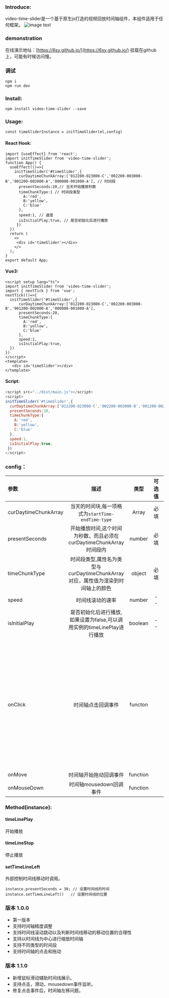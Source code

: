 ### Introduce:
video-time-slider是一个基于原生js打造的视频回放时间轴组件，本组件适用于任何框架。
![image text](https://p1-juejin.byteimg.com/tos-cn-i-k3u1fbpfcp/f928d0c8141c4f78b0b893f27f1d566e~tplv-k3u1fbpfcp-watermark.image?)
### demonstration
在线演示地址：[https://6sy.github.io/](https://6sy.github.io/)
挂载在github上，可能有时候访问慢。
### 调试
```
npm i
npm run dev
```
### Install:
```
npm install video-time-slider --save
```
### Usage:
```
const timeSliderInstance = initTimeSlider(el,config)
```
#### React Hook:
```tsx
import {useEffect} from 'react';
import initTimeSlider from 'video-time-slider';
function App() {
  useEffect(()=>{
    initTimeSlider('#timeSlider',{
      curDaytimeChunkArray:['012200-023000-C','002200-003000-B','001200-002000-A','000000-001000-A'], // 时间段
      presentSeconds:20,// 当天开始播放秒数
      timeChunkType:{ // 时间段类型
        A:'red',
        B:'yellow',
        C:'blue'
      },
      speed:1, // 速度
      isInitialPlay:true, // 是否初始化后进行播放
     })
  })
  return (
    <>
     <div id='timeSlider'></div>
    </>
  );
}
export default App;
```
#### Vue3:
```vue
<script setup lang="ts">
import initTimeSlider from 'video-time-slider';
import { nextTick } from 'vue';
nextTick(()=>{
  initTimeSlider('#timeSlider',{
      curDaytimeChunkArray:['012200-023000-C','002200-003000-B','001200-002000-A','000000-001000-A'],
      presentSeconds:20,
      timeChunkType:{
        A:'red',
        B:'yellow',
        C:'blue'
      },
      speed:1,
      isInitialPlay:true,
  })
})
</script>
<template>
   <div id='timeSlider'></div>
</template>
```
#### Script:
```js
<script src="../dist/main.js"></script>
<script>
initTimeSlider('#timeSlider',{
  curDaytimeChunkArray:['012200-023000-C','002200-003000-B','001200-002000-A','000000-001000-A'],
  presentSeconds:20,
  timeChunkType:{
    A:'red',
    B:'yellow',
    C:'blue'
  },
  speed:1,
  isInitialPlay:true,
 })
</script>
```
### config：
|参数|描述|类型|可选值|默认值|
|:--|:--:|:--:|:--:|--:|
|curDaytimeChunkArray|当天的时间块,每一项格式为`startTime-endTime-type`|Array|必填| --|
|presentSeconds|开始播放时间,这个时间为秒数，而且必须在curDaytimeChunkArray时间段内|number| 必填| --|
|timeChunkType|时间段类型,属性名为类型与curDaytimeChunkArray对应，属性值为渲染到时间轴上的颜色|object|必填 | --|
|speed|时间线滚动的速率|number| --| 1|
|isInitialPlay|是否初始化后进行播放,如果设置为false,可以调用实例的timeLinePlay进行播放|boolean| --| false|
|onClick|时间轴点击回调事件|functon||接受两个参数，第一个参数是点击前的时间，第二个参数是点击后的时间|
|onMove|时间轴开始拖动回调事件|function|||
|onMouseDown|时间轴mousedown回调事件|function|||
### Method(instance):

#### timeLinePlay 
开始播放
#### timeLineStop
停止播放

#### setTimeLineLeft
外部控制时间线移动时调用。
```
instance.presentSeconds = 30; // 设置时间线的时间
instance.setTimeLineLeft()   // 设置时间线的位置
```



### 版本 1.0.0
- 第一版本
- 支持时间轴精度调整
- 支持时间线滚动跳动以及判断时间线移动的移动位置的合理性
- 支持以时间线为中心进行缩放时间轴
- 支持不同类型的时间段
- 支持时间轴的点击和拖动

### 版本 1.1.0
- 新增鼠标滑动辅助时间线展示。
- 支持点击，滑动，mousedown事件监听。
- 修复点击事件后，时间轴左移问题。



